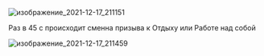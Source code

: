 ![изображение_2021-12-17_211151](https://user-images.githubusercontent.com/89924811/146596001-d90a9c6e-ae52-47cc-adf0-e2ce5e9600a3.png)

Раз в 45 с происходит сменна призыва к Отдыху или Работе над собой

![изображение_2021-12-17_211459](https://user-images.githubusercontent.com/89924811/146596263-e680f702-4e5a-4200-824c-ab792a92cd2e.png)

